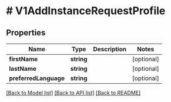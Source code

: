 # # V1AddInstanceRequestProfile

## Properties

Name | Type | Description | Notes
------------ | ------------- | ------------- | -------------
**firstName** | **string** |  | [optional]
**lastName** | **string** |  | [optional]
**preferredLanguage** | **string** |  | [optional]

[[Back to Model list]](../../README.md#models) [[Back to API list]](../../README.md#endpoints) [[Back to README]](../../README.md)
